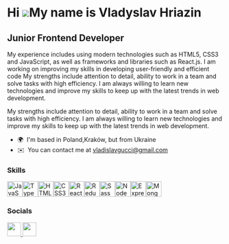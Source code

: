Hi ![](https://user-images.githubusercontent.com/18350557/176309783-0785949b-9127-417c-8b55-ab5a4333674e.gif)My name is Vladyslav Hriazin
=========================================================================================================================================

Junior Frontend Developer
-------------------------

My experience includes using modern technologies such as HTML5, CSS3 and JavaScript, as well as frameworks and libraries such as React.js. I am working on improving my skills in developing user-friendly and efficient code My strengths include attention to detail, ability to work in a team and solve tasks with high efficiency. I am always willing to learn new technologies and improve my skills to keep up with the latest trends in web development.


My strengths include attention to detail, ability to work in a team and solve tasks with high efficiency. I am always willing to learn new technologies and improve my skills to keep up with the latest trends in web development.

* 🌍  I'm based in Poland,Kraków, but from Ukraine
* ✉️  You can contact me at [vladislavgucci@gmail.com](mailto:vladislavgucci@gmail.com)

### Skills


<p align="left">
<img src="https://raw.githubusercontent.com/danielcranney/readme-generator/main/public/icons/skills/javascript-colored.svg" width="36" height="36" alt="JavaScript" /><img src="https://raw.githubusercontent.com/danielcranney/readme-generator/main/public/icons/skills/typescript-colored.svg" width="36" height="36" alt="TypeScript" /><img src="https://raw.githubusercontent.com/danielcranney/readme-generator/main/public/icons/skills/html5-colored.svg" width="36" height="36" alt="HTML5" /><img src="https://raw.githubusercontent.com/danielcranney/readme-generator/main/public/icons/skills/css3-colored.svg" width="36" height="36" alt="CSS3" /><img src="https://raw.githubusercontent.com/danielcranney/readme-generator/main/public/icons/skills/react-colored.svg" width="36" height="36" alt="React" /><img src="https://raw.githubusercontent.com/danielcranney/readme-generator/main/public/icons/skills/redux-colored.svg" width="36" height="36" alt="Redux" /><img src="https://raw.githubusercontent.com/danielcranney/readme-generator/main/public/icons/skills/sass-colored.svg" width="36" height="36" alt="Sass" /><img src="https://raw.githubusercontent.com/danielcranney/readme-generator/main/public/icons/skills/nodejs-colored.svg" width="36" height="36" alt="NodeJS" /><img src="https://raw.githubusercontent.com/danielcranney/readme-generator/main/public/icons/skills/express-colored.svg" width="36" height="36" alt="Express" /><img src="https://raw.githubusercontent.com/danielcranney/readme-generator/main/public/icons/skills/mongodb-colored.svg" width="36" height="36" alt="MongoDB" />
</p>


### Socials

<p align="left"> <a href="https://www.github.com/rsteddd" target="_blank" rel="noreferrer"> <picture> <source media="(prefers-color-scheme: dark)" srcset="https://raw.githubusercontent.com/danielcranney/readme-generator/main/public/icons/socials/github-dark.svg" /> <source media="(prefers-color-scheme: light)" srcset="https://raw.githubusercontent.com/danielcranney/readme-generator/main/public/icons/socials/github.svg" /> <img src="https://raw.githubusercontent.com/danielcranney/readme-generator/main/public/icons/socials/github.svg" width="32" height="32" /> </picture> </a> <a href="https://www.linkedin.com/in/vladislav-hriazin-6b9774248" target="_blank" rel="noreferrer"> <picture> <source media="(prefers-color-scheme: dark)" srcset="https://raw.githubusercontent.com/danielcranney/readme-generator/main/public/icons/socials/linkedin-dark.svg" /> <source media="(prefers-color-scheme: light)" srcset="https://raw.githubusercontent.com/danielcranney/readme-generator/main/public/icons/socials/linkedin.svg" /> <img src="https://raw.githubusercontent.com/danielcranney/readme-generator/main/public/icons/socials/linkedin.svg" width="32" height="32" /> </picture> </a></p>
